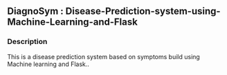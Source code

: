 ## DiagnoSym : Disease-Prediction-system-using-Machine-Learning-and-Flask 


### Description
This is a disease prediction system based on symptoms build using Machine learning and Flask..


```

